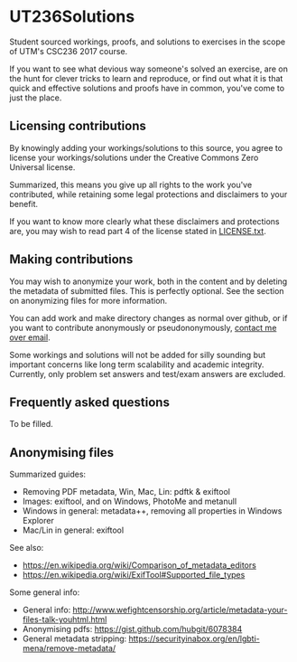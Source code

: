 # UT236Solutions
Student sourced workings, proofs, and solutions to exercises in the scope of UTM's CSC236 2017 course.

If you want to see what devious way someone's solved an exercise, are on the hunt for clever tricks to learn and reproduce, or find out what it is that quick and effective solutions and proofs have in common, you've come to just the place.


Licensing contributions
-----------------------

By knowingly adding your workings/solutions to this source, you agree to license your workings/solutions under the Creative Commons Zero Universal license.

Summarized, this means you give up all rights to the work you've contributed, while retaining some legal protections and disclaimers to your benefit.

If you want to know more clearly what these disclaimers and protections are, you may wish to read part 4 of the license stated in [LICENSE.txt](https://github.com/W1n5tonSalmagundi/UT236Solutions/blob/master/LICENSE.txt).


Making contributions
--------------------

You may wish to anonymize your work, both in the content and by deleting the metadata of submitted files. This is perfectly optional. See the section on anonymizing files for more information.

You can add work and make directory changes as normal over github, or if you want to contribute anonymously or pseudononymously, [contact me over email](mailto:faris.alsalti@mail.utoronto.ca).

Some workings and solutions will not be added for silly sounding but important concerns like long term scalability and academic integrity. Currently, only problem set answers and test/exam answers are excluded.



Frequently asked questions
--------------------------

To be filled.



Anonymising files
-----------------

Summarized guides:

* Removing PDF metadata, Win, Mac, Lin:    pdftk & exiftool
* Images:                                  exiftool, and on Windows, PhotoMe and metanull
* Windows in general:			 metadata++, removing all properties in Windows Explorer
* Mac/Lin in general:			 exiftool


See also:

* https://en.wikipedia.org/wiki/Comparison_of_metadata_editors
* https://en.wikipedia.org/wiki/ExifTool#Supported_file_types


Some general info:

* General info:	 	    http://www.wefightcensorship.org/article/metadata-your-files-talk-youhtml.html
* Anonymising pdfs:      	    https://gist.github.com/hubgit/6078384
* General metadata stripping: https://securityinabox.org/en/lgbti-mena/remove-metadata/
